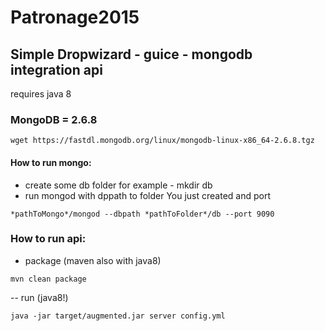 Patronage2015
=============

## Simple Dropwizard - guice - mongodb integration api
requires java 8


### MongoDB = 2.6.8
```
wget https://fastdl.mongodb.org/linux/mongodb-linux-x86_64-2.6.8.tgz
```

#### How to run mongo:
- create some db folder for example - mkdir db
- run mongod with dppath to folder You just created and port
```
*pathToMongo*/mongod --dbpath *pathToFolder*/db --port 9090
```

### How to run api:
- package (maven also with java8)
```
mvn clean package
```
-- run (java8!)
```
java -jar target/augmented.jar server config.yml
```